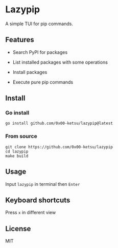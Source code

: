 # Lazypip

A simple TUI for pip commands.

[](https://user-images.githubusercontent.com/16932133/196025693-dac25749-9734-4127-b13a-9b2c6d950226.mp4) 

## Features

- Search PyPI for packages

- List installed packages with some operations

- Install packages

- Execute pure pip commands

## Install

### Go install
```shell
go install github.com/0x00-ketsu/lazypip@latest
```

### From source

```shell
git clone https://github.com/0x00-ketsu/lazypip
cd lazypip
make build
```

## Usage

Input `lazypip` in terminal then `Enter`

## Keyboard shortcuts

Press `x` in different view

## License

MIT
